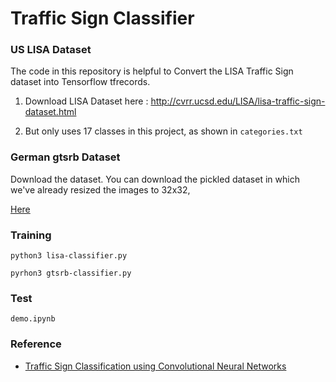 
# Traffic Sign Classifier


### US LISA Dataset

The code in this repository is helpful to Convert the LISA Traffic Sign dataset into Tensorflow tfrecords.

1. Download LISA Dataset here : http://cvrr.ucsd.edu/LISA/lisa-traffic-sign-dataset.html

2. But only uses 17 classes in this project, as shown in `categories.txt` 


### German gtsrb Dataset


Download the dataset. You can download the pickled dataset in which we've already resized the images to 32x32, 

[Here](https://d17h27t6h515a5.cloudfront.net/topher/2016/October/580d53ce_traffic-sign-data/traffic-sign-data.zip)


### Training

```
python3 lisa-classifier.py

pyrhon3 gtsrb-classifier.py
```

### Test

```
demo.ipynb
```

### Reference

- [Traffic Sign Classification using Convolutional Neural Networks](https://github.com/tomaszkacmajor/CarND-Traffic-Sign-Classifier-P2)